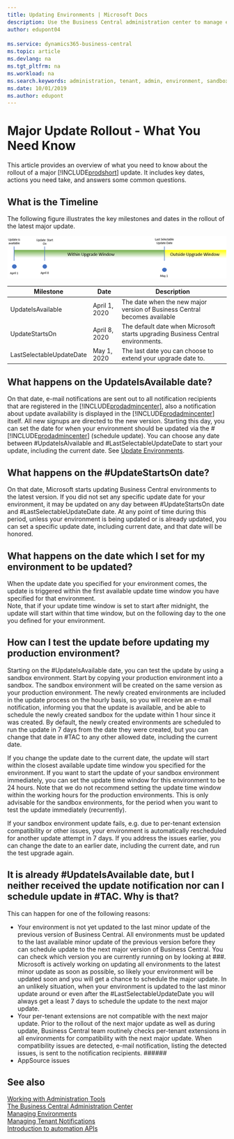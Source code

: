 ```yaml
---
title: Updating Environments | Microsoft Docs
description: Use the Business Central administration center to manage environment updates.  
author: edupont04

ms.service: dynamics365-business-central
ms.topic: article
ms.devlang: na
ms.tgt_pltfrm: na
ms.workload: na
ms.search.keywords: administration, tenant, admin, environment, sandbox, update
ms.date: 10/01/2019
ms.author: edupont
---
```


# Major Update Rollout - What You Need Know

This article provides an overview of what you need to know about the rollout of a major [!INCLUDE[prodshort](../developer/includes/prodshort.md)] update. It includes key dates, actions you need take, and answers some common questions. 

## What is the Timeline 

The following figure illustrates the key milestones and dates in the rollout of the latest major update.

![Update Rollout Timeline](../developer/media/update-rollout-timeline.png)

|Milestone|Date|Description|
|---------|----|-----------|
|UpdateIsAvailable|April 1, 2020|The date when the new major version of Business Central becomes available|
|UpdateStartsOn|April 8, 2020|The default date when Microsoft starts upgrading Business Central environments.|
|LastSelectableUpdateDate|May 1, 2020|The last date you can choose to extend your upgrade date to.|

## What happens on the UpdateIsAvailable date?

On that date, e-mail notifications are sent out to all notification recipients that are registered in the [!INCLUDE[prodadmincenter](../developer/includes/prodadmincenter.md)], also a notification about update availability is displayed in the [!INCLUDE[prodadmincenter](../developer/includes/prodadmincenter.md)] itself. All new signups are directed to the new version. Starting this day, you can set the date for when your environment should be updated via the #[!INCLUDE[prodadmincenter](../developer/includes/prodadmincenter.md)] (schedule update). You can choose any date between #UpdateIsAlvailable and #LastSelectableUpdateDate to start your update, including the current date.  See [Update Environments](tenant-admin-center-update-management.md).
 
## What happens on the #UpdateStartsOn date?   
 
On that date, Microsoft starts updating Business Central environments to the latest version. If you did not set any specific update date for your environment, it may be updated on any day between #UpdateStartsOn date and #LastSelectableUpdateDate date. At any point of time during this period, unless your environment is being updated or is already updated, you can set a specific update date, including current date, and that date will be honored. 
 
## What happens on the date which I set for my environment to be updated? 
 
When the update date you specified for  your environment comes, the update is triggered within the first available update time window you have specified for that environment.  
Note, that if your update time window is set to start after midnight, the update will start within that time window, but on the following day to the one you defined for your environment. 
 
## How can I test the update before updating my production environment? 
 
Starting on the #UpdateIsAvailable date, you can test the update by using a sandbox environment. Start by copying  your production environment into a sandbox. The sandbox environment will be created on the same version as your production environment. The newly created environments are included in the update process on the hourly basis, so you will receive an e-mail notification, informing you that the update is available, and be able to schedule the newly created sandbox for the update within 1 hour since it was created. By default, the newly created environments are scheduled to run the update in 7 days from the date they were created, but you can change that date in #TAC to any other allowed date, including the current date.

If  you change the update date to the current date, the update will start within the closest available update time window you specified for the environment. If you want to start the update of your sandbox environment immediately, you can set the update time window for this environment to be 24 hours. 
Note that we do not recommend setting the update time window within the working hours for the production environments. This is only advisable for the sandbox environments, for the period when you want to test the update immediately (recurrently).

If your sandbox environment update fails, e.g. due to per-tenant extension compatibility or other issues, your environment is automatically rescheduled for another update attempt in 7 days. If you address the issues earlier, you can change the date to an earlier date, including the current date, and run the test upgrade again.  

## It is already #UpdateIsAvailable date, but I neither received the update notification nor can I schedule update in #TAC. Why is that?
 
This can happen for one of the following reasons:

- Your environment is not yet updated to the last minor update of the previous version of Business Central. All environments must be updated to the last available minor update of the previous version before they can schedule update to the next major version of Business Central. You can check which version you are currently running on by looking at ###. Microsoft is actively working on updating all environments to the latest minor update as soon as possible, so likely your environment will be updated soon and you will get a chance to schedule the major update. In an unlikely situation, when your environment is updated to the last minor update around or even after the #LastSelectableUpdateDate you will always get a least 7 days to schedule the update to the next major update.  
- Your per-tenant extensions are not compatible with the next major update. Prior to the rollout of the next major update as well as during update, Business Central team routinely checks per-tenant extensions in all environments for compatibility with the next major update. When compatibility issues  are detected, e-mail notification, listing the detected issues, is sent to the notification recipients. ###### 
- AppSource issues  


## See also

[Working with Administration Tools](administration.md)  
[The Business Central Administration Center](tenant-admin-center.md)  
[Managing Environments](tenant-admin-center-environments.md)  
[Managing Tenant Notifications](tenant-admin-center-notifications.md)  
[Introduction to automation APIs](itpro-introduction-to-automation-apis.md)  
